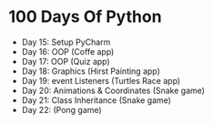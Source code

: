 # 100 Days Of Python

- Day 15: Setup PyCharm 
- Day 16: OOP (Coffe app)
- Day 17: OOP (Quiz app)
- Day 18: Graphics (Hirst Painting app)
- Day 19: event Listeners (Turtles Race app)
- Day 20: Animations & Coordinates (Snake game)
- Day 21: Class Inheritance (Snake game)
- Day 22: (Pong game)
